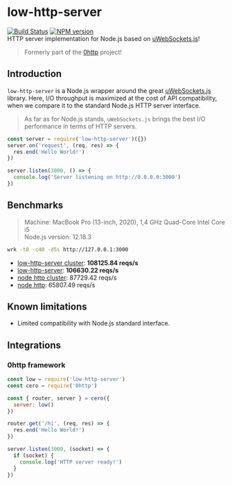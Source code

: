 # low-http-server
[![Build Status](https://travis-ci.org/jkyberneees/low-http-server.svg?branch=master)](https://travis-ci.org/jkyberneees/low-http-server)
[![NPM version](https://img.shields.io/npm/v/low-http-server.svg?style=flat)](https://www.npmjs.com/package/low-http-server)  
HTTP server implementation for Node.js based on [uWebSockets.js](https://github.com/uNetworking/uWebSockets.js)!
> Formerly part of the [0http](https://github.com/jkyberneees/0http) project!

## Introduction
`low-http-server` is a Node.js wrapper around the great [uWebSockets.js](https://github.com/uNetworking/uWebSockets.js) library. Here, I/O throughput is maximized at the cost of API compatibility, when we compare it to the standard Node.js HTTP server interface.
> As far as for Node.js stands, `uWebSockets.js` brings the best I/O performance in terms of HTTP servers.

```js
const server = require('low-http-server')({})
server.on('request', (req, res) => {
  res.end('Hello World!')
})

server.listen(3000, () => {
  console.log('Server listening on http://0.0.0.0:3000')
})

```

## Benchmarks
> Machine: MacBook Pro (13-inch, 2020), 1,4 GHz Quad-Core Intel Core i5  
> Node.js version: 12.18.3

```bash
wrk -t8 -c40 -d5s http://127.0.0.1:3000
```
- [low-http-server cluster](demos/cluster.js): **108125.84 reqs/s**
- [low-http-server](demos/basic.js): **106630.22 reqs/s**
- [node http cluster](demos/cluster-node-http.js): 87729.42 reqs/s
- [node http](demos/basic-node-http.js): 65807.49 reqs/s

## Known limitations
- Limited compatibility with Node.js standard interface. 

## Integrations
### 0http framework
```js
const low = require('low-http-server')
const cero = require('0http')

const { router, server } = cero({
  server: low()
})

router.get('/hi', (req, res) => {
  res.end('Hello World!')
})

server.listen(3000, (socket) => {
  if (socket) {
    console.log('HTTP server ready!')
  }
})
```